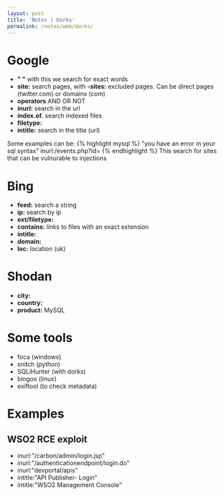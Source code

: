 ```yaml
---
layout: post
title: 'Notes | Dorks'
permalink: /notes/web/dorks/
---
```



# Google

- **" "** with this we search for exact words
- **site:** search pages, with **-sites:** excluded pages. Can be direct pages (twitter.com) or domains (com)
- **operators** AND OR NOT
- **inurl:** search in the url
- **index.of.** search indexed files
- **filetype:** 
- **intitle:** search in the title (url)

Some examples can be:
{% highlight mysql %}
"you have an error in your sql syntax" inurl:/events.php?id=
{% endhighlight %}
This search for sites that can be vulnurable to injections

# Bing

- **feed:** search a string
- **ip:** search by ip
- **ext/filetype:**
- **contains:** links to files with an exact extension
- **intitle:** 
- **domain:**
- **loc:** location (uk)

# Shodan

- **city:**
- **country:**
- **product:** MySQL

# Some tools

- foca (windows)
- snitch (python)
- SQLiHunter (with dorks)
- bingoo (linux)
- exiftool (to check metadata)

# Examples

## WSO2 RCE exploit 
- inurl:"/carbon/admin/login.jsp"
- inurl:"/authenticationendpoint/login.do"
- inurl:"devportal/apis"
- intitle:"API Publisher- Login"
- intitle:"WSO2 Management Console"